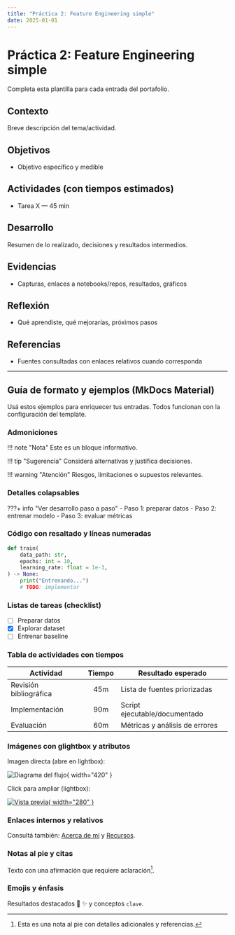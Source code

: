 ```yaml
---
title: "Práctica 2: Feature Engineering simple"
date: 2025-01-01
---
```


# Práctica 2: Feature Engineering simple

Completa esta plantilla para cada entrada del portafolio.

## Contexto
Breve descripción del tema/actividad.

## Objetivos
- Objetivo específico y medible

## Actividades (con tiempos estimados)
- Tarea X — 45 min

## Desarrollo
Resumen de lo realizado, decisiones y resultados intermedios.

## Evidencias
- Capturas, enlaces a notebooks/repos, resultados, gráficos

## Reflexión
- Qué aprendiste, qué mejorarías, próximos pasos

## Referencias
- Fuentes consultadas con enlaces relativos cuando corresponda


---

## Guía de formato y ejemplos (MkDocs Material)

Usá estos ejemplos para enriquecer tus entradas. Todos funcionan con la configuración del template.

### Admoniciones

!!! note "Nota"
    Este es un bloque informativo.

!!! tip "Sugerencia"
    Considerá alternativas y justifica decisiones.

!!! warning "Atención"
    Riesgos, limitaciones o supuestos relevantes.

### Detalles colapsables

???+ info "Ver desarrollo paso a paso"
    - Paso 1: preparar datos
    - Paso 2: entrenar modelo
    - Paso 3: evaluar métricas

### Código con resaltado y líneas numeradas

```python hl_lines="2 6" linenums="1"
def train(
    data_path: str,
    epochs: int = 10,
    learning_rate: float = 1e-3,
) -> None:
    print("Entrenando...")
    # TODO: implementar
```

### Listas de tareas (checklist)

- [ ] Preparar datos
- [x] Explorar dataset
- [ ] Entrenar baseline

### Tabla de actividades con tiempos

| Actividad           | Tiempo | Resultado esperado               |
|---------------------|:------:|----------------------------------|
| Revisión bibliográfica |  45m  | Lista de fuentes priorizadas     |
| Implementación      |  90m   | Script ejecutable/documentado    |
| Evaluación          |  60m   | Métricas y análisis de errores   |

### Imágenes con glightbox y atributos

Imagen directa (abre en lightbox):

![Diagrama del flujo](../assets/placeholder.png){ width="420" }

Click para ampliar (lightbox):

[![Vista previa](../assets/placeholder.png){ width="280" }](../assets/placeholder.png)

### Enlaces internos y relativos

Consultá también: [Acerca de mí](../acerca.md) y [Recursos](../recursos.md).

### Notas al pie y citas

Texto con una afirmación que requiere aclaración[^nota].

[^nota]: Esta es una nota al pie con detalles adicionales y referencias.

### Emojis y énfasis

Resultados destacados :rocket: :sparkles: y conceptos `clave`.

